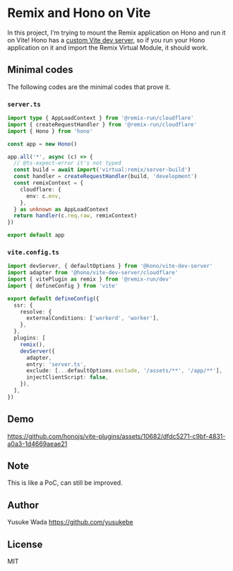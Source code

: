 # Remix and Hono on Vite

In this project, I'm trying to mount the Remix application on Hono and run it on Vite!
Hono has a [custom Vite dev server](https://github.com/honojs/vite-plugins/tree/main/packages/dev-server), so if you run your Hono application on it and import the Remix Virtual Module, it should work.

## Minimal codes

The following codes are the minimal codes that prove it.

### `server.ts`

```ts
import type { AppLoadContext } from '@remix-run/cloudflare'
import { createRequestHandler } from '@remix-run/cloudflare'
import { Hono } from 'hono'

const app = new Hono()

app.all('*', async (c) => {
  // @ts-expect-error it's not typed
  const build = await import('virtual:remix/server-build')
  const handler = createRequestHandler(build, 'development')
  const remixContext = {
    cloudflare: {
      env: c.env,
    },
  } as unknown as AppLoadContext
  return handler(c.req.raw, remixContext)
})

export default app
```

### `vite.config.ts`

```ts
import devServer, { defaultOptions } from '@hono/vite-dev-server'
import adapter from '@hono/vite-dev-server/cloudflare'
import { vitePlugin as remix } from '@remix-run/dev'
import { defineConfig } from 'vite'

export default defineConfig({
  ssr: {
    resolve: {
      externalConditions: ['workerd', 'worker'],
    },
  },
  plugins: [
    remix(),
    devServer({
      adapter,
      entry: 'server.ts',
      exclude: [...defaultOptions.exclude, '/assets/**', '/app/**'],
      injectClientScript: false,
    }),
  ],
})
```

## Demo

https://github.com/honojs/vite-plugins/assets/10682/dfdc5271-c9bf-4831-a0a3-1d4669aeae21

## Note

This is like a PoC, can still be improved.

## Author

Yusuke Wada <https://github.com/yusukebe>

## License

MIT
